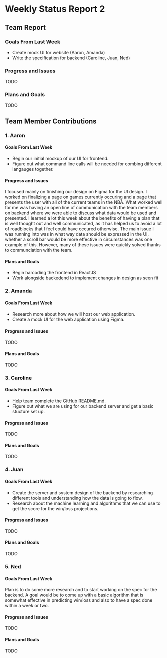 # Weekly Status Report 2

## Team Report
### Goals From Last Week
- Create mock UI for website (Aaron, Amanda)
- Write the specification for backend (Caroline, Juan, Ned)

### Progress and Issues
TODO

### Plans and Goals
TODO

## Team Member Contributions
### 1. Aaron
#### Goals From Last Week
- Begin our initial mockup of our UI for frontend.
- Figure out what command line calls will be needed for combing different langauges together.

#### Progress and Issues
 I focused mainly on finishing our design on Figma for the UI design. I worked on finalizing a page on games currently occuring
 and a page that presents the user with all of the current teams in the NBA. What worked well for me was having an open line of communication with
 the team members on backend where we were able to discuss what data would be used and presented. I learned a lot this week about the benefits of
 having a plan that is well thought out and well communicated, as it has helped us to avoid a lot of roadblocks that I feel could have occured otherwise.
 The main issue I was running into was in what way data should be expressed in the UI, whether a scroll bar would be more effective in circumstances
 was one example of this. However, many of these issues were quickly solved thanks to communciation with the team.

#### Plans and Goals
- Begin harcoding the frontend in ReactJS
- Work alongside backedend to implement changes in design as seen fit

### 2. Amanda
#### Goals From Last Week
- Research more about how we will host our web application.
- Create a mock UI for the web application using Figma.

#### Progress and Issues
TODO

#### Plans and Goals
TODO

### 3. Caroline
#### Goals From Last Week
- Help team complete the GitHub README.md.
- Figure out what we are using for our backend server and get a basic stucture set up.

#### Progress and Issues
TODO

#### Plans and Goals
TODO

### 4. Juan
#### Goals From Last Week
- Create the server and system design of the backend by researching different tools and understanding how the data is going to flow.
- Research about the machine learning and algorithms that we can use to get the score for the win/loss projections.

#### Progress and Issues
TODO

#### Plans and Goals
TODO

### 5. Ned
#### Goals From Last Week
Plan is to do some more research and to start working on the spec for the backend.
A goal would be to come up with a basic algorithm that is somewhat effective in predicting win/loss and also to have a spec done within a week or two.

#### Progress and Issues
TODO

#### Plans and Goals
TODO
